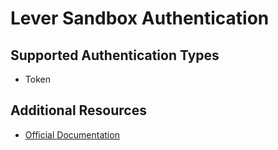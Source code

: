 # Lever Sandbox Authentication

## Supported Authentication Types

- Token

## Additional Resources

- [Official Documentation](https://hire.lever.co/developer/documentation)